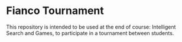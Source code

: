 # Fianco Tournament
This repository is intended to be used at the end of course: Intelligent Search and Games, to participate in a tournament between students. 
